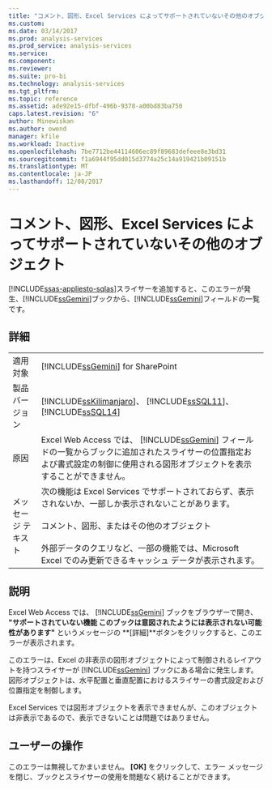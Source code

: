 ```yaml
---
title: "コメント、図形、Excel Services によってサポートされていないその他のオブジェクト |Microsoft ドキュメント"
ms.custom: 
ms.date: 03/14/2017
ms.prod: analysis-services
ms.prod_service: analysis-services
ms.service: 
ms.component: 
ms.reviewer: 
ms.suite: pro-bi
ms.technology: analysis-services
ms.tgt_pltfrm: 
ms.topic: reference
ms.assetid: ade92e15-dfbf-496b-9378-a00bd83ba750
caps.latest.revision: "6"
author: Minewiskan
ms.author: owend
manager: kfile
ms.workload: Inactive
ms.openlocfilehash: 7be7712be44114606ec89f89683defeee8e3bd31
ms.sourcegitcommit: f1a6944f95dd015d3774a25c14a919421b09151b
ms.translationtype: MT
ms.contentlocale: ja-JP
ms.lasthandoff: 12/08/2017
---
```

# <a name="comments-shapes-other-objects-not-supported-by-excel-services"></a>コメント、図形、Excel Services によってサポートされていないその他のオブジェクト
[!INCLUDE[ssas-appliesto-sqlas](../../includes/ssas-appliesto-sqlas.md)]スライサーを追加すると、このエラーが発生、[!INCLUDE[ssGemini](../../includes/ssgemini-md.md)]ブックから、[!INCLUDE[ssGemini](../../includes/ssgemini-md.md)]フィールドの一覧です。  
  
## <a name="details"></a>詳細  
  
|||  
|-|-|  
|適用対象|[!INCLUDE[ssGemini](../../includes/ssgemini-md.md)] for SharePoint|  
|製品バージョン|[!INCLUDE[ssKilimanjaro](../../includes/sskilimanjaro-md.md)]、 [!INCLUDE[ssSQL11](../../includes/sssql11-md.md)]、 [!INCLUDE[ssSQL14](../../includes/sssql14-md.md)]|  
|原因|Excel Web Access では、 [!INCLUDE[ssGemini](../../includes/ssgemini-md.md)] フィールドの一覧からブックに追加されたスライサーの位置指定および書式設定の制御に使用される図形オブジェクトを表示することができません。|  
|メッセージ テキスト|次の機能は Excel Services でサポートされておらず、表示されないか、一部しか表示されないことがあります。<br /><br /> コメント、図形、またはその他のオブジェクト<br /><br /> 外部データのクエリなど、一部の機能では、Microsoft Excel でのみ更新できるキャッシュ データが表示されます。|  
  
## <a name="explanation"></a>説明  
 Excel Web Access では、 [!INCLUDE[ssGemini](../../includes/ssgemini-md.md)] ブックをブラウザーで開き、 **"サポートされていない機能 このブックは意図されたようには表示されない可能性があります"** というメッセージの **[詳細]**ボタンをクリックすると、このエラーが表示されます。  
  
 このエラーは、Excel の非表示の図形オブジェクトによって制御されるレイアウトを持つスライサーが [!INCLUDE[ssGemini](../../includes/ssgemini-md.md)] ブックにある場合に発生します。 図形オブジェクトは、水平配置と垂直配置におけるスライサーの書式設定および位置指定を制御します。  
  
 Excel Services では図形オブジェクトを表示できませんが、このオブジェクトは非表示であるので、表示できないことは問題ではありません。  
  
## <a name="user-action"></a>ユーザーの操作  
 このエラーは無視してかまいません。 **[OK]** をクリックして、エラー メッセージを閉じ、ブックとスライサーの使用を問題なく続けることができます。  
  
  
